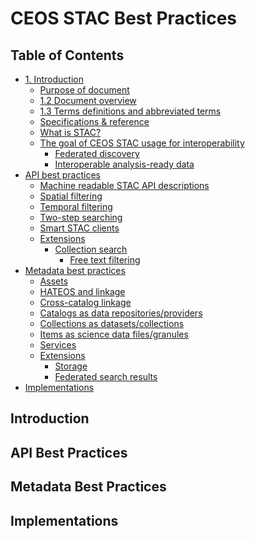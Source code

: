 # CEOS STAC Best Practices

## Table of Contents
- [1. Introduction](1-introduction.md)
   - [Purpose of document]()
   - [1.2 Document overview](1-introduction.md#12-document-overview)
   - [1.3 Terms definitions and abbreviated terms](1-introduction.md#13-terms-definitions-and-abbreviated-terms)
   - [Specifications & reference]()
   - [What is STAC?]()
   - [The goal of CEOS STAC usage for interoperability]()
      - [Federated discovery]()
      - [Interoperable analysis-ready data]()
-  [API best practices](#api-best-practices)
   - [Machine readable STAC API descriptions]()
   - [Spatial filtering]()
   - [Temporal filtering]()
   - [Two-step searching]()
   - [Smart STAC clients]()
   - [Extensions]()
      - [Collection search]()
         - [Free text filtering]()
-  [Metadata best practices](#metadata-best-practices)
   - [Assets]()
   - [HATEOS and linkage]()
   - [Cross-catalog linkage]()
   - [Catalogs as data repositories/providers]()
   - [Collections as datasets/collections]()
   - [Items as science data files/granules]()
   - [Services]()
   - [Extensions]()
      - [Storage]()
      - [Federated search results]()
-  [Implementations](#implementations)

## Introduction
## API Best Practices
## Metadata Best Practices
## Implementations
